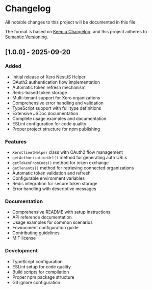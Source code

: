 # Changelog

All notable changes to this project will be documented in this file.

The format is based on [Keep a Changelog](https://keepachangelog.com/en/1.0.0/),
and this project adheres to [Semantic Versioning](https://semver.org/spec/v2.0.0.html).

## [1.0.0] - 2025-09-20

### Added
- Initial release of Xero NestJS Helper
- OAuth2 authentication flow implementation
- Automatic token refresh mechanism
- Redis-based token storage
- Multi-tenant support for Xero organizations
- Comprehensive error handling and validation
- TypeScript support with full type definitions
- Extensive JSDoc documentation
- Complete usage examples and documentation
- ESLint configuration for code quality
- Proper project structure for npm publishing

### Features
- `XeroClientHelper` class with OAuth2 flow management
- `getAuthorizationUrl()` method for generating auth URLs
- `getTokenFromCode()` method for token exchange
- `getTenants()` method for retrieving connected organizations
- Automatic token validation and refresh
- Configurable environment variables
- Redis integration for secure token storage
- Error handling with descriptive messages

### Documentation
- Comprehensive README with setup instructions
- API reference documentation
- Usage examples for common scenarios
- Environment configuration guide
- Contributing guidelines
- MIT license

### Development
- TypeScript configuration
- ESLint setup for code quality
- Build scripts for compilation
- Proper npm package structure
- Git ignore configuration
